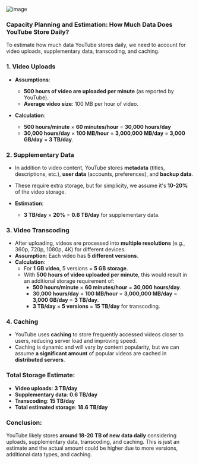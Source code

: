 ![image](https://github.com/user-attachments/assets/7dac65dc-a582-4ea1-97da-71d8b4636b63)

### Capacity Planning and Estimation: How Much Data Does YouTube Store Daily?

To estimate how much data YouTube stores daily, we need to account for video uploads, supplementary data, transcoding, and caching.

### 1. **Video Uploads**

- **Assumptions**:
  - **500 hours of video are uploaded per minute** (as reported by YouTube).
  - **Average video size**: 100 MB per hour of video.
  
- **Calculation**:
  - **500 hours/minute** × **60 minutes/hour** = **30,000 hours/day**
  - **30,000 hours/day** × **100 MB/hour** = **3,000,000 MB/day** = **3,000 GB/day** = **3 TB/day**.

### 2. **Supplementary Data**

- In addition to video content, YouTube stores **metadata** (titles, descriptions, etc.), **user data** (accounts, preferences), and **backup data**.
- These require extra storage, but for simplicity, we assume it's **10-20%** of the video storage.

- **Estimation**:  
  - **3 TB/day** × **20%** = **0.6 TB/day** for supplementary data.

### 3. **Video Transcoding**

- After uploading, videos are processed into **multiple resolutions** (e.g., 360p, 720p, 1080p, 4K) for different devices.
- **Assumption**: Each video has **5 different versions**.
- **Calculation**: 
  - For **1 GB video**, 5 versions = **5 GB storage**.
  - With **500 hours of video uploaded per minute**, this would result in an additional storage requirement of:
    - **500 hours/minute** × **60 minutes/hour** = **30,000 hours/day**.
    - **30,000 hours/day** × **100 MB/hour** = **3,000,000 MB/day** = **3,000 GB/day** = **3 TB/day**.
    - **3 TB/day** × **5 versions** = **15 TB/day** for transcoding.

### 4. **Caching**

- YouTube uses **caching** to store frequently accessed videos closer to users, reducing server load and improving speed.
- Caching is dynamic and will vary by content popularity, but we can assume **a significant amount** of popular videos are cached in **distributed servers**.

### **Total Storage Estimate:**
- **Video uploads**: **3 TB/day**
- **Supplementary data**: **0.6 TB/day**
- **Transcoding**: **15 TB/day**
- **Total estimated storage**: **18.6 TB/day**

### Conclusion:
YouTube likely stores **around 18-20 TB of new data daily** considering uploads, supplementary data, transcoding, and caching. This is just an estimate and the actual amount could be higher due to more versions, additional data types, and caching.
